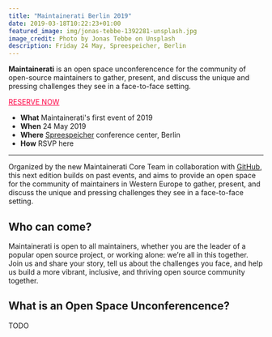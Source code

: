 ```yaml
---
title: "Maintainerati Berlin 2019"
date: 2019-03-18T10:22:23+01:00
featured_image: img/jonas-tebbe-1392281-unsplash.jpg
image_credit: Photo by Jonas Tebbe on Unsplash
description: Friday 24 May, Spreespeicher, Berlin
---
```


**Maintainerati** is an open space unconferencence for the community of open-source maintainers to gather, present, and discuss the unique and pressing challenges they see in a face-to-face setting.

<div class="tc"><a class="f6 link dim br1 ba bw1 ph3 pv2 mb2 dib" style="color:#FF0044;" href="#0">RESERVE NOW</a></div>


- **What** Maintainerati's first event of 2019
- **When** 24 May 2019
- **Where** [Spreespeicher](https://goo.gl/maps/qktuE8DS4Bt) conference center, Berlin
- **How** RSVP here

----

Organized by the new Maintainerati Core Team in collaboration with [GitHub](https://github.com), this next edition builds on past events, and aims to provide an open space for the community of maintainers in Western Europe to gather, present, and discuss the unique and pressing challenges they see in a face-to-face setting.

## Who can come?

Maintainerati is open to all maintainers, whether you are the leader of a popular open source project, or working alone: we’re all in this together. Join us and share your story, tell us about the challenges you face, and help us build a more vibrant, inclusive, and thriving open source community together.

## What is an Open Space Unconferencence?

TODO
